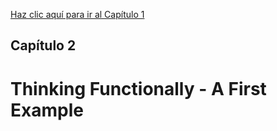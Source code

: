 [Haz clic aquí para ir al Capítulo 1](../capitulo_1/BecomingFunctional-SeveralQuestions.md)

## Capítulo 2

# Thinking Functionally - A First Example